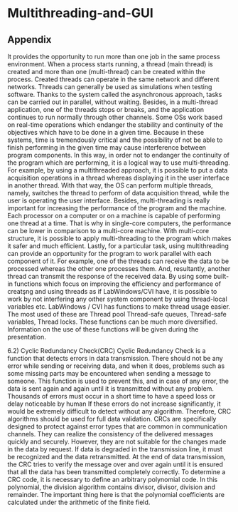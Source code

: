 # Multithreading-and-GUI

## Appendix
It provides the opportunity to run more than one job in the same process environment. When a process starts running, a thread (main thread) is created and more than one (multi-thread) can be created within the process. Created threads can operate in the same network and different networks. Threads can generally be used as simulations when testing software. Thanks to the system called the asynchronous approach, tasks can be carried out in parallel, without waiting. Besides, in a multi-thread application, one of the threads stops or breaks, and the application continues to run normally through other channels. Some OSs work based on real-time operations which endanger the stability and continuity of the objectives which have to be done in a given time. Because in these systems, time is tremendously critical and the possibility of not be able to finish performing in the given time may cause interference between program components. In this way, in order not to endanger the continuity of the program which are performing, it is a logical way to use multi-threading. For example, by using a multithreaded approach, it is possible to put a data acquisition operations in a thread whereas displaying it in the user interface in another thread. With that way, the OS can perform multiple threads, namely, switches the thread to perform of data acquisition thread, while the user is operating the user interface. Besides, multi-threading is really important for increasing the performance of the program and the machine. Each processor on a computer or on a machine is capable of performing one thread at a time. That is why in single-core computers, the performance can be lower in comparison to a multi-core machine. With multi-core structure, it is possible to apply multi-threading to the program which makes it safer and much efficient. Lastly, for a particular task, using multithreading can provide an opportunity for the program to work parallel with each component of it. For example, one of the threads can receive the data to be processed whereas the other one processes them. And, resultantly, another thread can transmit the response of the received data. By using some built-in functions which focus on improving the efficiency and performance of creatşng and using threads as if LabWindows/CVI have, it is possible to work by not interfering any oıther system component by using thread-local variables etc. LabWindows / CVI has functions to make thread usage easier. The most used of these are Thread pool Thread-safe queues, Thread-safe variables, Thread locks. These functions can be much more diversified. Information on the use of these functions will be given during the presentation.

6.2) Cyclic Redundancy Check(CRC) Cyclic Redundancy Check is a function that detects errors in data transmission. There should not be any error while sending or receiving data, and when it does, problems such as some missing parts may be encountered when sending a message to someone. This function is used to prevent this, and in case of any error, the data is sent again and again until it is transmitted without any problem. Thousands of errors must occur in a short time to have a speed loss or delay noticeable by human If these errors do not increase significantly, it would be extremely difficult to detect without any algorithm. Therefore, CRC algorithms should be used for full data validation. CRCs are specifically designed to protect against error types that are common in communication channels. They can realize the consistency of the delivered messages quickly and securely. However, they are not suitable for the changes made in the data by request. If data is degraded in the transmission line, it must be recognized and the data retransmitted. At the end of data transmission, the CRC tries to verify the message over and over again until it is ensured that all the data has been transmitted completely correctly. To determine a CRC code, it is necessary to define an arbitrary polynomial code. In this polynomial, the division algorithm contains divisor, divisor, division and remainder. The important thing here is that the polynomial coefficients are calculated under the arithmetic of the finite field.
